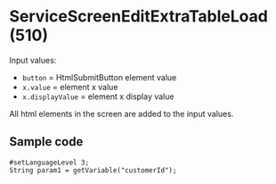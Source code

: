 # ServiceScreenEditExtraTableLoad (510)


Input values:

* `button` = HtmlSubmitButton element value
* `x.value` = element x value
* `x.displayValue` = element x display value

All html elements in the screen are added to the input values.


## Sample code

```crmscript
#setLanguageLevel 3;
String param1 = getVariable("customerId");
```
